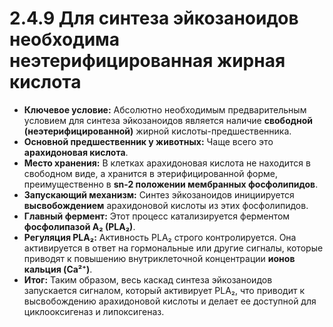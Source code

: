 # 2.4.9 Для синтеза эйкозаноидов необходима неэтерифицированная жирная кислота

*   **Ключевое условие:** Абсолютно необходимым предварительным условием для синтеза эйкозаноидов является наличие **свободной (неэтерифицированной)** жирной кислоты-предшественника.
*   **Основной предшественник у животных:** Чаще всего это **арахидоновая кислота**.
*   **Место хранения:** В клетках арахидоновая кислота не находится в свободном виде, а хранится в этерифицированной форме, преимущественно в **sn-2 положении мембранных фосфолипидов**.
*   **Запускающий механизм:** Синтез эйкозаноидов инициируется **высвобождением** арахидоновой кислоты из этих фосфолипидов.
*   **Главный фермент:** Этот процесс катализируется ферментом **фосфолипазой A₂ (PLA₂)**.
*   **Регуляция PLA₂:** Активность PLA₂ строго контролируется. Она активируется в ответ на гормональные или другие сигналы, которые приводят к повышению внутриклеточной концентрации **ионов кальция (Ca²⁺)**.
*   **Итог:** Таким образом, весь каскад синтеза эйкозаноидов запускается сигналом, который активирует PLA₂, что приводит к высвобождению арахидоновой кислоты и делает ее доступной для циклооксигеназ и липоксигеназ.
